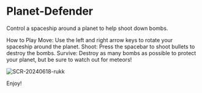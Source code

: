# Planet-Defender
Control a spaceship around a planet to help shoot down bombs. 

How to Play
Move: Use the left and right arrow keys to rotate your spaceship around the planet.
Shoot: Press the spacebar to shoot bullets to destroy the bombs. 
Survive: Destroy as many bombs as possible to protect your planet, but be sure to watch out for meteors!

![SCR-20240618-rukk](https://github.com/NeerT99/Planet-Defender/assets/96241884/d3ac8539-6f10-4dd2-99b6-841d67b66592)

Enjoy!
